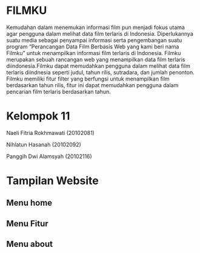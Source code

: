 # FILMKU 
Kemudahan dalam menemukan informasi film pun menjadi fokus utama agar pengguna dalam melihat data film terlaris di Indonesia. Diperlukannya suatu media sebagai penyampai informasi serta pengembangan suatu program “Perancangan Data Film Berbasis Web yang kami beri nama Filmku” untuk menampilkan informasi film terlaris di Indonesia. Filmku merupakan sebuah rancangan web yang menampilkan data film terlaris diindonesia.Filmku dapat memudahkan pengguna dalam melihat data film terlaris diindnesia seperti judul, tahun rilis, sutradara, dan jumlah penonton. Filmku memiliki fitur filter yang berfungsi untuk menampilkan film berdasarkan tahun rilis, fitur ini dapat memudahkan pengguna dalam pencarian film terlaris berdasarkan tahun.

# Kelompok 11 
Naeli Fitria Rokhmawati 		(20102081)

Nihlatun Hasanah			(20102092)

Panggih Dwi Alamsyah		(20102116)


# Tampilan Website
## Menu home

## Menu Fitur

## Menu about
